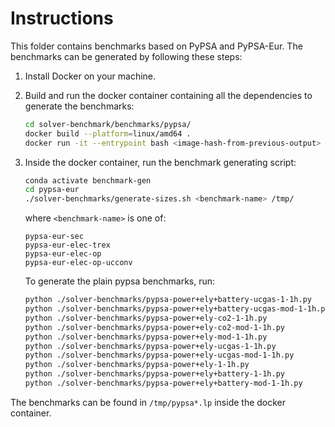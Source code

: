# Instructions

This folder contains benchmarks based on PyPSA and PyPSA-Eur. The benchmarks can be generated by following these steps:

1. Install Docker on your machine.

1. Build and run the docker container containing all the dependencies to generate the benchmarks:
     ```sh
     cd solver-benchmark/benchmarks/pypsa/
     docker build --platform=linux/amd64 .
     docker run -it --entrypoint bash <image-hash-from-previous-output>
     ```

1. Inside the docker container, run the benchmark generating script:
     ```sh
     conda activate benchmark-gen
     cd pypsa-eur
     ./solver-benchmarks/generate-sizes.sh <benchmark-name> /tmp/
     ```
     where `<benchmark-name>` is one of:
     ```
     pypsa-eur-sec
     pypsa-eur-elec-trex
     pypsa-eur-elec-op
     pypsa-eur-elec-op-ucconv
     ```
     To generate the plain pypsa benchmarks, run:
     ```sh
     python ./solver-benchmarks/pypsa-power+ely+battery-ucgas-1-1h.py
     python ./solver-benchmarks/pypsa-power+ely+battery-ucgas-mod-1-1h.py
     python ./solver-benchmarks/pypsa-power+ely-co2-1-1h.py
     python ./solver-benchmarks/pypsa-power+ely-co2-mod-1-1h.py
     python ./solver-benchmarks/pypsa-power+ely-mod-1-1h.py
     python ./solver-benchmarks/pypsa-power+ely-ucgas-1-1h.py
     python ./solver-benchmarks/pypsa-power+ely-ucgas-mod-1-1h.py
     python ./solver-benchmarks/pypsa-power+ely-1-1h.py
     python ./solver-benchmarks/pypsa-power+ely+battery-1-1h.py
     python ./solver-benchmarks/pypsa-power+ely+battery-mod-1-1h.py
     ```

The benchmarks can be found in `/tmp/pypsa*.lp` inside the docker container.
